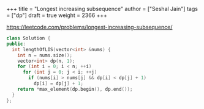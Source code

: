 +++
title = "Longest increasing subsequence"
author = ["Seshal Jain"]
tags = ["dp"]
draft = true
weight = 2366
+++

<https://leetcode.com/problems/longest-increasing-subsequence/>

```cpp
class Solution {
public:
  int lengthOfLIS(vector<int> &nums) {
    int n = nums.size();
    vector<int> dp(n, 1);
    for (int i = 0; i < n; ++i)
      for (int j = 0; j < i; ++j)
        if (nums[i] > nums[j] && dp[i] < dp[j] + 1)
          dp[i] = dp[j] + 1;
    return *max_element(dp.begin(), dp.end());
  }
};
```
